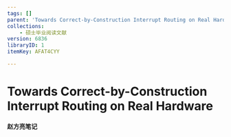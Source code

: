 ```yaml
---
tags: []
parent: 'Towards Correct-by-Construction Interrupt Routing on Real Hardware'
collections:
    - 硕士毕业阅读文献
version: 6836
libraryID: 1
itemKey: AFAT4CYY

---
```

# Towards Correct-by-Construction Interrupt Routing on Real Hardware

#### 赵方亮笔记
